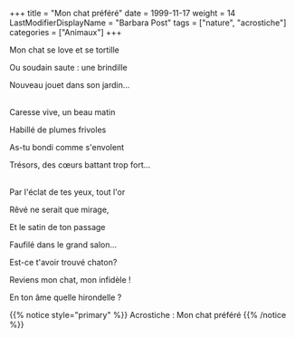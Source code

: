 +++
title = "Mon chat préféré"
date = 1999-11-17
weight = 14
LastModifierDisplayName = "Barbara Post"
tags = ["nature", "acrostiche"]
categories = ["Animaux"]
+++

Mon chat se love et se tortille

Ou soudain saute : une brindille

Nouveau jouet dans son jardin...

 \
Caresse vive, un beau matin

Habillé de plumes frivoles

As-tu bondi comme s'envolent

Trésors, des cœurs battant trop fort...

 \
Par l'éclat de tes yeux, tout l'or

Rêvé ne serait que mirage,

Et le satin de ton passage

Faufilé dans le grand salon...

Est-ce t'avoir trouvé chaton?

Reviens mon chat, mon infidèle !

En ton âme quelle hirondelle ?

{{% notice style="primary" %}}
Acrostiche : Mon chat préféré
{{% /notice %}}
